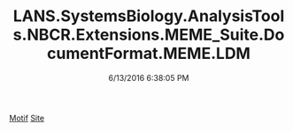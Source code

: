 ﻿---
title: LANS.SystemsBiology.AnalysisTools.NBCR.Extensions.MEME_Suite.DocumentFormat.MEME.LDM
date: 6/13/2016 6:38:05 PM
---

[Motif](T-LANS.SystemsBiology.AnalysisTools.NBCR.Extensions.MEME_Suite.DocumentFormat.MEME.LDM.Motif.html)
[Site](T-LANS.SystemsBiology.AnalysisTools.NBCR.Extensions.MEME_Suite.DocumentFormat.MEME.LDM.Site.html)
